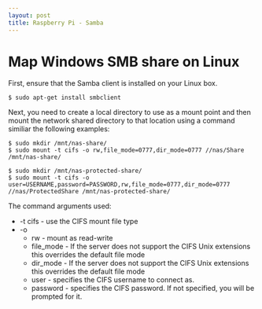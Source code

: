 ```yaml
---
layout: post
title: Raspberry Pi - Samba
---
```


# Map Windows SMB share on Linux

First, ensure that the Samba client is installed on your Linux box.

	$ sudo apt-get install smbclient


Next, you need to create a local directory to use as a mount point and then mount the network shared directory to that location using a command similiar the following examples:

	$ sudo mkdir /mnt/nas-share/
	$ sudo mount -t cifs -o rw,file_mode=0777,dir_mode=0777 //nas/Share /mnt/nas-share/

	$ sudo mkdir /mnt/nas-protected-share/
	$ sudo mount -t cifs -o user=USERNAME,password=PASSWORD,rw,file_mode=0777,dir_mode=0777 //nas/ProtectedShare /mnt/nas-protected-share/


The command arguments used:
- -t cifs - use the CIFS mount file type
- -o
	- rw - mount as read-write
	- file_mode - If the server does not support the CIFS Unix extensions this overrides the default file mode
	- dir_mode - If the server does not support the CIFS Unix extensions this overrides the default file mode
	- user - specifies the CIFS username to connect as.
	- password - specifies the CIFS password. If not specified, you will be prompted for it.

